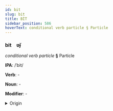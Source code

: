 ```yaml
---
id: bit
slug: bit
title: BİT
sidebar_position: 586
hoverText: conditional verb particle § Particle
---
```


### bit&emsp;<span kind="abugida">ʋ̆ɟ</span>

*conditional verb particle* **§** Particle

**IPA**: /ˈbit/

**Verb**: -

**Noun**: -

**Modifier**: -

<details>
    <summary>Origin</summary>
    Czech být [ˈbiːt]<br/>
    <em>Balto-Slavic Language Family</em>
</details>
